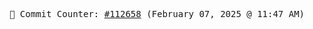 <p align="center">
    <samp>
        📮 Commit Counter: <a href="https://github.com/Javascript-void0/Javascript-void0/commits/main">#112658</a> (February 07, 2025 @ 11:47 AM)
    </samp>
</p>